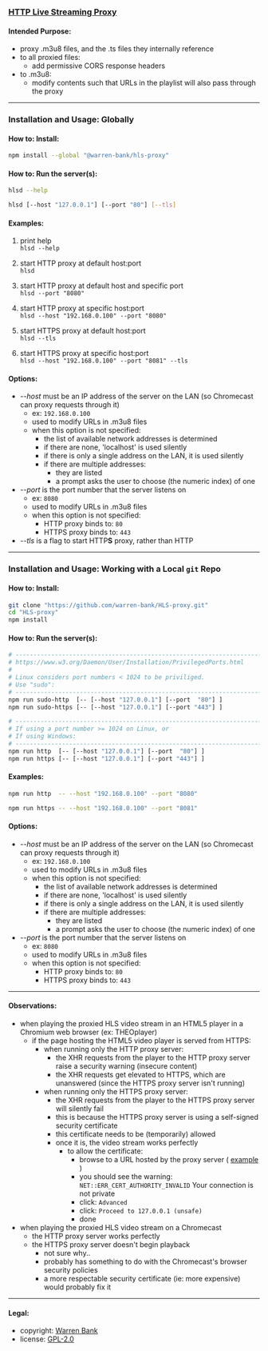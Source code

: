 ### [HTTP Live Streaming Proxy](https://github.com/warren-bank/HLS-proxy)

#### Intended Purpose:

* proxy .m3u8 files, and the .ts files they internally reference
* to all proxied files:
  * add permissive CORS response headers
* to .m3u8:
  * modify contents such that URLs in the playlist will also pass through the proxy

- - - -

### Installation and Usage: Globally

#### How to: Install:

```bash
npm install --global "@warren-bank/hls-proxy"
```

#### How to: Run the server(s):

```bash
hlsd --help

hlsd [--host "127.0.0.1"] [--port "80"] [--tls]
```

#### Examples:

1. print help<br>
  `hlsd --help`

2. start HTTP proxy at default host:port<br>
  `hlsd`

3. start HTTP proxy at default host and specific port<br>
  `hlsd --port "8080"`

4. start HTTP proxy at specific host:port<br>
  `hlsd --host "192.168.0.100" --port "8080"`

5. start HTTPS proxy at default host:port<br>
  `hlsd --tls`

6. start HTTPS proxy at specific host:port<br>
  `hlsd --host "192.168.0.100" --port "8081" --tls`

#### Options:

* _--host_ must be an IP address of the server on the LAN (so Chromecast can proxy requests through it)
  * ex: `192.168.0.100`
  * used to modify URLs in .m3u8 files
  * when this option is not specified:
    * the list of available network addresses is determined
    * if there are none, 'localhost' is used silently
    * if there is only a single address on the LAN, it is used silently
    * if there are multiple addresses:
      * they are listed
      * a prompt asks the user to choose (the numeric index) of one
* _--port_ is the port number that the server listens on
  * ex: `8080`
  * used to modify URLs in .m3u8 files
  * when this option is not specified:
    * HTTP proxy binds to: `80`
    * HTTPS proxy binds to: `443`
* _--tls_ is a flag to start HTTP**S** proxy, rather than HTTP

- - - -

### Installation and Usage: Working with a Local `git` Repo

#### How to: Install:

```bash
git clone "https://github.com/warren-bank/HLS-proxy.git"
cd "HLS-proxy"
npm install
```

#### How to: Run the server(s):

```bash
# ----------------------------------------------------------------------
# https://www.w3.org/Daemon/User/Installation/PrivilegedPorts.html
#
# Linux considers port numbers < 1024 to be priviliged.
# Use "sudo":
# ----------------------------------------------------------------------
npm run sudo-http  [-- [--host "127.0.0.1"] [--port  "80"] ]
npm run sudo-https [-- [--host "127.0.0.1"] [--port "443"] ]

# ----------------------------------------------------------------------
# If using a port number >= 1024 on Linux, or
# If using Windows:
# ----------------------------------------------------------------------
npm run http  [-- [--host "127.0.0.1"] [--port  "80"] ]
npm run https [-- [--host "127.0.0.1"] [--port "443"] ]
```

#### Examples:

```bash
npm run http  -- --host "192.168.0.100" --port "8080"

npm run https -- --host "192.168.0.100" --port "8081"
```

#### Options:

* _--host_ must be an IP address of the server on the LAN (so Chromecast can proxy requests through it)
  * ex: `192.168.0.100`
  * used to modify URLs in .m3u8 files
  * when this option is not specified:
    * the list of available network addresses is determined
    * if there are none, 'localhost' is used silently
    * if there is only a single address on the LAN, it is used silently
    * if there are multiple addresses:
      * they are listed
      * a prompt asks the user to choose (the numeric index) of one
* _--port_ is the port number that the server listens on
  * ex: `8080`
  * used to modify URLs in .m3u8 files
  * when this option is not specified:
    * HTTP proxy binds to: `80`
    * HTTPS proxy binds to: `443`

- - - -

#### Observations:

* when playing the proxied HLS video stream in an HTML5 player in a Chromium web browser (ex: THEOplayer)
  * if the page hosting the HTML5 video player is served from HTTPS:
    * when running only the HTTP proxy server:
      * the XHR requests from the player to the HTTP proxy server raise a security warning (insecure content)
      * the XHR requests get elevated to HTTPS, which are unanswered (since the HTTPS proxy server isn't running)
    * when running only the HTTPS proxy server:
      * the XHR requests from the player to the HTTPS proxy server will silently fail
      * this is because the HTTPS proxy server is using a self-signed security certificate
      * this certificate needs to be (temporarily) allowed
      * once it is, the video stream works perfectly
        * to allow the certificate:
          * browse to a URL hosted by the proxy server ( [example](https://127.0.0.1:443/aHR0cHM6Ly9naXRodWIuY29tL3dhcnJlbi1iYW5rL0hMUy1wcm94eS9yYXcvbWFzdGVyL3BhY2thZ2UuanNvbg==.json) )
          * you should see the warning: `NET::ERR_CERT_AUTHORITY_INVALID` Your connection is not private
          * click: `Advanced`
          * click: `Proceed to 127.0.0.1 (unsafe)`
          * done
* when playing the proxied HLS video stream on a Chromecast
  * the HTTP proxy server works perfectly
  * the HTTPS proxy server doesn't begin playback
    * not sure why..
    * probably has something to do with the Chromecast's browser security policies
    * a more respectable security certificate (ie: more expensive) would probably fix it

- - - -

#### Legal:

* copyright: [Warren Bank](https://github.com/warren-bank)
* license: [GPL-2.0](https://www.gnu.org/licenses/old-licenses/gpl-2.0.txt)
